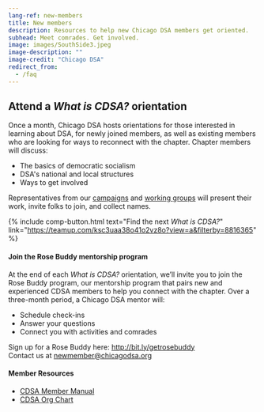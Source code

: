 ```yaml
---
lang-ref: new-members
title: New members
description: Resources to help new Chicago DSA members get oriented.
subhead: Meet comrades. Get involved.
image: images/SouthSide3.jpeg
image-description: ""
image-credit: "Chicago DSA"
redirect_from:
  - /faq
---
```


## Attend a _What is CDSA?_ orientation

Once a month, Chicago DSA hosts orientations for those interested in learning about DSA, for newly joined members, as well as existing members who are looking for ways to reconnect with the chapter. Chapter members will discuss:

- The basics of democratic socialism
- DSA's national and local structures
- Ways to get involved

Representatives from our [campaigns](campaigns) and [working groups](working-groups) will present their work, invite folks to join, and collect names.

{% include comp-button.html text="Find the next *What is CDSA?*" link="https://teamup.com/ksc3uaa38o41o2vz8o?view=a&filterby=8816365" %}

#### Join the Rose Buddy mentorship program

At the end of each _What is CDSA?_ orientation, we’ll invite you to join the Rose Buddy program, our mentorship program that pairs new and experienced CDSA members to help you connect with the chapter. Over a three-month period, a Chicago DSA mentor will:

- Schedule check-ins
- Answer your questions
- Connect you with activities and comrades

Sign up for a Rose Buddy here: <http://bit.ly/getrosebuddy>  
Contact us at <newmember@chicagodsa.org>

#### Member Resources
- <a href="/images/CDSA_Member_Manual_v.2.pdf" target="_blank">CDSA Member Manual</a>
- <a href="/images/CDSA_Organizational_Chart_(2021.02.20).pdf" target="_blank">CDSA Org Chart</a>

